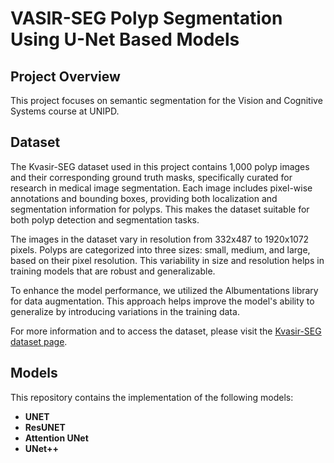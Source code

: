 # VASIR-SEG Polyp Segmentation Using U-Net Based Models

## Project Overview
This project focuses on semantic segmentation for the Vision and Cognitive Systems course at UNIPD.

## Dataset
The Kvasir-SEG dataset used in this project contains 1,000 polyp images and their corresponding ground truth masks, specifically curated for research in medical image segmentation. Each image includes pixel-wise annotations and bounding boxes, providing both localization and segmentation information for polyps. This makes the dataset suitable for both polyp detection and segmentation tasks. 

The images in the dataset vary in resolution from 332x487 to 1920x1072 pixels. Polyps are categorized into three sizes: small, medium, and large, based on their pixel resolution. This variability in size and resolution helps in training models that are robust and generalizable.

To enhance the model performance, we utilized the Albumentations library for data augmentation. This approach helps improve the model's ability to generalize by introducing variations in the training data.

For more information and to access the dataset, please visit the [Kvasir-SEG dataset page](https://datasets.simula.no/kvasir/).


## Models
This repository contains the implementation of the following models:
- **UNET**
- **ResUNET**
- **Attention UNet**
- **UNet++**

